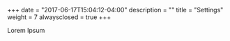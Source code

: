 +++
date = "2017-06-17T15:04:12-04:00"
description = ""
title = "Settings"
weight = 7
alwaysclosed = true
+++

Lorem Ipsum
